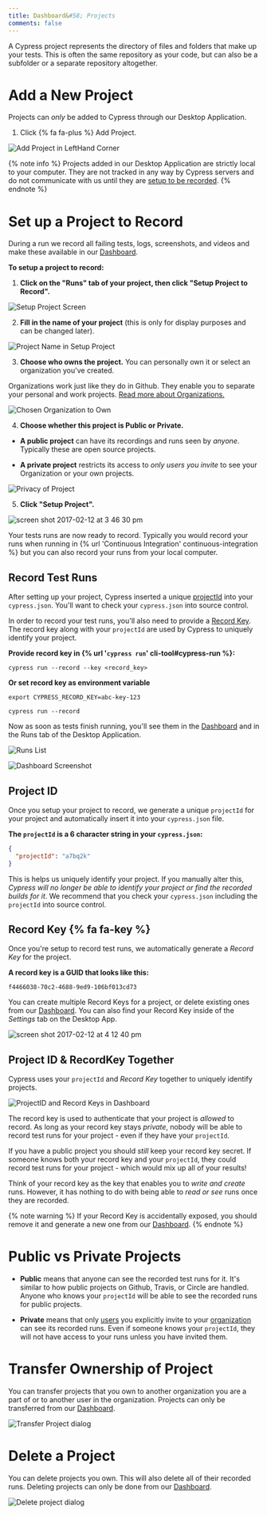 ```yaml
---
title: Dashboard&#58; Projects
comments: false
---
```


A Cypress project represents the directory of files and folders that make up your tests. This is often the same repository as your code, but can also be a subfolder or a separate repository altogether.

# Add a New Project

Projects can *only* be added to Cypress through our Desktop Application.

1. Click {% fa fa-plus %} Add Project.

![Add Project in LeftHand Corner](https://cloud.githubusercontent.com/assets/1271364/22699969/fe44c2e4-ed26-11e6-83d0-9baa0f51b15e.png)

{% note info  %}
Projects added in our Desktop Application are strictly local to your computer. They are not tracked in any way by Cypress servers and do not communicate with us until they are [setup to be recorded](#section-recording-runs).
{% endnote %}

# Set up a Project to Record

During a run we record all failing tests, logs, screenshots, and videos and make these available in our [Dashboard](https://on.cypress.io/dashboard).

**To setup a project to record:**

1. **Click on the "Runs" tab of your project, then click "Setup Project to Record".**

  ![Setup Project Screen](https://cloud.githubusercontent.com/assets/1271364/22803739/2d66f42a-eee4-11e6-9b84-bd2e73a523d0.png)

2. **Fill in the name of your project** (this is only for display purposes and can be changed later).

  ![Project Name in Setup Project](https://cloud.githubusercontent.com/assets/1271364/22700406/9b3bc416-ed28-11e6-995b-297350420cce.png)

3. **Choose who owns the project.** You can personally own it or select an organization you've created.

  Organizations work just like they do in Github. They enable you to separate your personal and work projects. [Read more about Organizations.](https://on.cypress.io/guides/organizations)

  ![Chosen Organization to Own](https://cloud.githubusercontent.com/assets/1271364/22700579/26353ba6-ed29-11e6-9510-5b7bf4a1cdd2.png)

4. **Choose whether this project is Public or Private.**

  - **A public project** can have its recordings and runs seen by *anyone*. Typically these are open source projects.

  - **A private project** restricts its access to *only users you invite* to see your Organization or your own projects.

  ![Privacy of Project](https://cloud.githubusercontent.com/assets/1271364/22803847/95870626-eee4-11e6-9627-7c00e8b77519.png)

5. **Click "Setup Project".**

  ![screen shot 2017-02-12 at 3 46 30 pm](https://cloud.githubusercontent.com/assets/1268976/22866093/64a9fb4c-f13e-11e6-9ebe-980ec078ba4e.png)

Your tests runs are now ready to record. Typically you would record your runs when running in {% url 'Continuous Integration' continuous-integration %} but you can also record your runs from your local computer.

## Record Test Runs

After setting up your project, Cypress inserted a unique [projectId](what-is-a-projectid-) into your `cypress.json`. You'll want to check your `cypress.json` into source control.

In order to record your test runs, you'll also need to provide a [Record Key](what-is-a-record-key-). The record key along with your `projectId` are used by Cypress to uniquely identify your project.

**Provide record key in {% url '`cypress run`' cli-tool#cypress-run %}:**

```shell
cypress run --record --key <record_key>
```

**Or set record key as environment variable**

```shell
export CYPRESS_RECORD_KEY=abc-key-123
```

```shell
cypress run --record
```

Now as soon as tests finish running, you'll see them in the [Dashboard](https://on.cypress.io/dashboard) and in the Runs tab of the Desktop Application.

![Runs List](https://cloud.githubusercontent.com/assets/1271364/22800330/ff6c9474-eed6-11e6-9a32-8360d64b1071.png)

![Dashboard Screenshot](https://cloud.githubusercontent.com/assets/1271364/22800284/d4dbe1d8-eed6-11e6-87ce-32474ea1000c.png)

## Project ID

Once you setup your project to record, we generate a unique `projectId` for your project and automatically insert it into your `cypress.json` file.

**The `projectId` is a 6 character string in your `cypress.json`:**

```json
{
  "projectId": "a7bq2k"
}
```

This is helps us uniquely identify your project. If you manually alter this, *Cypress will no longer be able to identify your project or find the recorded builds for it*. We recommend that you check your `cypress.json` including the `projectId` into source control.

## Record Key {% fa fa-key %}

Once you're setup to record test runs, we automatically generate a *Record Key* for the project.

**A record key is a GUID that looks like this:**

```text
f4466038-70c2-4688-9ed9-106bf013cd73
```

You can create multiple Record Keys for a project, or delete existing ones from our [Dashboard](https://on.cypress.io/dashboard). You can also find your Record Key inside of the *Settings* tab on the Desktop App.

![screen shot 2017-02-12 at 4 12 40 pm](https://cloud.githubusercontent.com/assets/1268976/22866094/64aeeb3e-f13e-11e6-93f5-f7420892913f.png)

## Project ID & RecordKey Together

Cypress uses your `projectId` and *Record Key* together to uniquely identify projects.

![ProjectID and Record Keys in Dashboard](https://cloud.githubusercontent.com/assets/1271364/22804089/8498f1a2-eee5-11e6-8598-4e60b4b1fc0b.png)

The record key is used to authenticate that your project is *allowed* to record. As long as your record key stays *private*, nobody will be able to record test runs for your project - even if they have your `projectId`.

If you have a public project you should *still* keep your record key secret. If someone knows both your record key and your `projectId`, they could record test runs for your project - which would mix up all of your results!

Think of your record key as the key that enables you to *write and create* runs. However, it has nothing to do with being able to *read or see* runs once they are recorded.

{% note warning  %}
If your Record Key is accidentally exposed, you should remove it and generate a new one from our [Dashboard](https://on.cypress.io/dashboard).
{% endnote %}

# Public vs Private Projects

- **Public** means that anyone can see the recorded test runs for it. It's similar to how public projects on Github, Travis, or Circle are handled. Anyone who knows your `projectId` will be able to see the recorded runs for public projects.

- **Private** means that only [users](https://on.cypress.io/guides/organizations#section-inviting-users) you explicitly invite to your [organization](https://on.cypress.io/guides/organizations) can see its recorded runs. Even if someone knows your `projectId`, they will not have access to your runs unless you have invited them.

# Transfer Ownership of Project

You can transfer projects that you own to another organization you are a part of or to another user in the organization. Projects can only be transferred from our [Dashboard](https://on.cypress.io/dashboard).

![Transfer Project dialog](https://cloud.githubusercontent.com/assets/1271364/22708695/440f4e5c-ed45-11e6-9a98-8f91b67871a3.png)

# Delete a Project

You can delete projects you own. This will also delete all of their recorded runs. Deleting projects can only be done from our [Dashboard](https://on.cypress.io/dashboard).

![Delete project dialog](https://cloud.githubusercontent.com/assets/1271364/22708770/89f3080a-ed45-11e6-820e-7a8880fb0c20.png)
